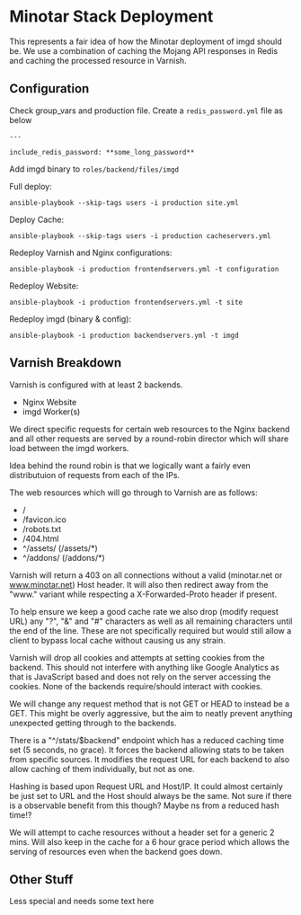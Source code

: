 # Minotar Stack Deployment

This represents a fair idea of how the Minotar deployment of imgd should be. We use a combination of caching the Mojang API responses in Redis and caching the processed resource in Varnish.

## Configuration

Check group_vars and production file. Create a `redis_password.yml` file as below

````
---

include_redis_password: **some_long_password**
````

Add imgd binary to `roles/backend/files/imgd`

Full deploy:

`ansible-playbook --skip-tags users -i production site.yml`

Deploy Cache:

`ansible-playbook --skip-tags users -i production cacheservers.yml`

Redeploy Varnish and Nginx configurations:

`ansible-playbook -i production frontendservers.yml -t configuration`

Redeploy Website:

`ansible-playbook -i production frontendservers.yml -t site`

Redeploy imgd (binary & config):

`ansible-playbook -i production backendservers.yml -t imgd`

## Varnish Breakdown

Varnish is configured with at least 2 backends.
 * Nginx Website
 * imgd Worker(s)

We direct specific requests for certain web resources to the Nginx backend and all other requests are served by a round-robin director which will share load between the imgd workers.

Idea behind the round robin is that we logically want a fairly even distributuion of requests from each of the IPs.

The web resources which will go through to Varnish are as follows:
* /
* /favicon.ico
* /robots.txt
* /404.html
* ^/assets/ (/assets/*)
* ^/addons/ (/addons/*)

Varnish will return a 403 on all connections without a valid (minotar.net or www.minotar.net) Host header. It will also then redirect away from the "www." variant while respecting a X-Forwarded-Proto header if present.

To help ensure we keep a good cache rate we also drop (modify request URL) any "?", "&" and "#" characters as well as all remaining characters until the end of the line. These are not specifically required but would still allow a client to bypass local cache without causing us any strain.

Varnish will drop all cookies and attempts at setting cookies from the backend. This should not interfere with anything like Google Analytics as that is JavaScript based and does not rely on the server accessing the cookies. None of the backends require/should interact with cookies.

We will change any request method that is not GET or HEAD to instead be a GET. This might be overly aggressive, but the aim to neatly prevent anything unexpected getting through to the backends.

There is a "^/stats/$backend" endpoint which has a reduced caching time set (5 seconds, no grace). It forces the backend allowing stats to be taken from specific sources. It modifies the request URL for each backend to also allow caching of them individually, but not as one.

Hashing is based upon Request URL and Host/IP. It could almost certainly be just set to URL and the Host should always be the same. Not sure if there is a observable benefit from this though? Maybe ns from a reduced hash time!?

We will attempt to cache resources without a header set for a generic 2 mins. Will also keep in the cache for a 6 hour grace period which allows the serving of resources even when the backend goes down.

## Other Stuff

Less special and needs some text here
